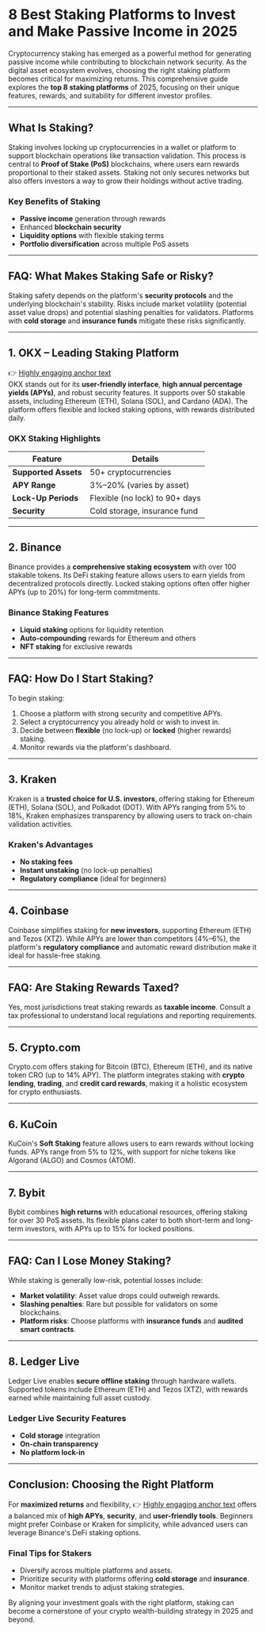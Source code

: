 # 8 Best Staking Platforms to Invest and Make Passive Income in 2025

Cryptocurrency staking has emerged as a powerful method for generating passive income while contributing to blockchain network security. As the digital asset ecosystem evolves, choosing the right staking platform becomes critical for maximizing returns. This comprehensive guide explores the **top 8 staking platforms** of 2025, focusing on their unique features, rewards, and suitability for different investor profiles.

---

## What Is Staking?

Staking involves locking up cryptocurrencies in a wallet or platform to support blockchain operations like transaction validation. This process is central to **Proof of Stake (PoS)** blockchains, where users earn rewards proportional to their staked assets. Staking not only secures networks but also offers investors a way to grow their holdings without active trading.

### Key Benefits of Staking
- **Passive income** generation through rewards
- Enhanced **blockchain security**
- **Liquidity options** with flexible staking terms
- **Portfolio diversification** across multiple PoS assets

---

## FAQ: What Makes Staking Safe or Risky?

Staking safety depends on the platform's **security protocols** and the underlying blockchain's stability. Risks include market volatility (potential asset value drops) and potential slashing penalties for validators. Platforms with **cold storage** and **insurance funds** mitigate these risks significantly.

---

## 1. OKX – Leading Staking Platform

👉 [Highly engaging anchor text](https://bit.ly/okx-bonus)  
OKX stands out for its **user-friendly interface**, **high annual percentage yields (APYs)**, and robust security features. It supports over 50 stakable assets, including Ethereum (ETH), Solana (SOL), and Cardano (ADA). The platform offers flexible and locked staking options, with rewards distributed daily.

### OKX Staking Highlights
| Feature               | Details                              |
|-----------------------|--------------------------------------|
| **Supported Assets**  | 50+ cryptocurrencies                |
| **APY Range**         | 3%–20% (varies by asset)             |
| **Lock-Up Periods**   | Flexible (no lock) to 90+ days        |
| **Security**          | Cold storage, insurance fund          |

---

## 2. Binance

Binance provides a **comprehensive staking ecosystem** with over 100 stakable tokens. Its DeFi staking feature allows users to earn yields from decentralized protocols directly. Locked staking options often offer higher APYs (up to 20%) for long-term commitments.

### Binance Staking Features
- **Liquid staking** options for liquidity retention
- **Auto-compounding** rewards for Ethereum and others
- **NFT staking** for exclusive rewards

---

## FAQ: How Do I Start Staking?

To begin staking:
1. Choose a platform with strong security and competitive APYs.
2. Select a cryptocurrency you already hold or wish to invest in.
3. Decide between **flexible** (no lock-up) or **locked** (higher rewards) staking.
4. Monitor rewards via the platform's dashboard.

---

## 3. Kraken

Kraken is a **trusted choice for U.S. investors**, offering staking for Ethereum (ETH), Solana (SOL), and Polkadot (DOT). With APYs ranging from 5% to 18%, Kraken emphasizes transparency by allowing users to track on-chain validation activities.

### Kraken's Advantages
- **No staking fees**
- **Instant unstaking** (no lock-up penalties)
- **Regulatory compliance** (ideal for beginners)

---

## 4. Coinbase

Coinbase simplifies staking for **new investors**, supporting Ethereum (ETH) and Tezos (XTZ). While APYs are lower than competitors (4%–6%), the platform's **regulatory compliance** and automatic reward distribution make it ideal for hassle-free staking.

---

## FAQ: Are Staking Rewards Taxed?

Yes, most jurisdictions treat staking rewards as **taxable income**. Consult a tax professional to understand local regulations and reporting requirements.

---

## 5. Crypto.com

Crypto.com offers staking for Bitcoin (BTC), Ethereum (ETH), and its native token CRO (up to 14% APY). The platform integrates staking with **crypto lending**, **trading**, and **credit card rewards**, making it a holistic ecosystem for crypto enthusiasts.

---

## 6. KuCoin

KuCoin's **Soft Staking** feature allows users to earn rewards without locking funds. APYs range from 5% to 12%, with support for niche tokens like Algorand (ALGO) and Cosmos (ATOM).

---

## 7. Bybit

Bybit combines **high returns** with educational resources, offering staking for over 30 PoS assets. Its flexible plans cater to both short-term and long-term investors, with APYs up to 15% for locked positions.

---

## FAQ: Can I Lose Money Staking?

While staking is generally low-risk, potential losses include:
- **Market volatility**: Asset value drops could outweigh rewards.
- **Slashing penalties**: Rare but possible for validators on some blockchains.
- **Platform risks**: Choose platforms with **insurance funds** and **audited smart contracts**.

---

## 8. Ledger Live

Ledger Live enables **secure offline staking** through hardware wallets. Supported tokens include Ethereum (ETH) and Tezos (XTZ), with rewards earned while maintaining full asset custody.

### Ledger Live Security Features
- **Cold storage** integration
- **On-chain transparency**
- **No platform lock-in**

---

## Conclusion: Choosing the Right Platform

For **maximized returns** and flexibility, 👉 [Highly engaging anchor text](https://bit.ly/okx-bonus) offers a balanced mix of **high APYs**, **security**, and **user-friendly tools**. Beginners might prefer Coinbase or Kraken for simplicity, while advanced users can leverage Binance's DeFi staking options.

### Final Tips for Stakers
- Diversify across multiple platforms and assets.
- Prioritize security with platforms offering **cold storage** and **insurance**.
- Monitor market trends to adjust staking strategies.

By aligning your investment goals with the right platform, staking can become a cornerstone of your crypto wealth-building strategy in 2025 and beyond.